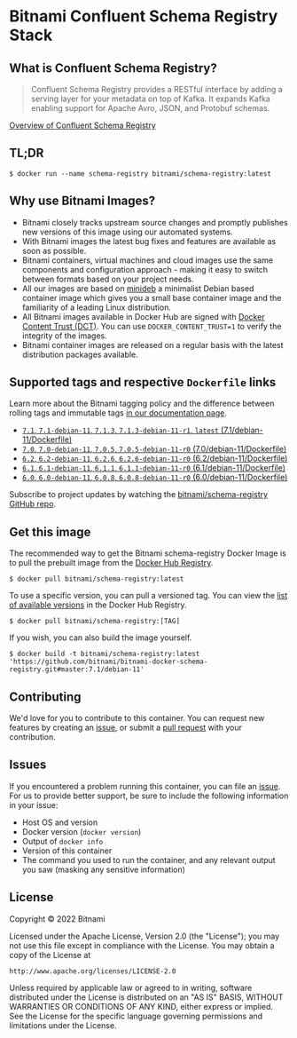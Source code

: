 # Bitnami Confluent Schema Registry Stack

## What is Confluent Schema Registry?

> Confluent Schema Registry provides a RESTful interface by adding a serving layer for your metadata on top of Kafka. It expands Kafka enabling support for Apache Avro, JSON, and Protobuf schemas.

[Overview of Confluent Schema Registry](https://www.confluent.io)



## TL;DR

```console
$ docker run --name schema-registry bitnami/schema-registry:latest
```

## Why use Bitnami Images?

* Bitnami closely tracks upstream source changes and promptly publishes new versions of this image using our automated systems.
* With Bitnami images the latest bug fixes and features are available as soon as possible.
* Bitnami containers, virtual machines and cloud images use the same components and configuration approach - making it easy to switch between formats based on your project needs.
* All our images are based on [minideb](https://github.com/bitnami/minideb) a minimalist Debian based container image which gives you a small base container image and the familiarity of a leading Linux distribution.
* All Bitnami images available in Docker Hub are signed with [Docker Content Trust (DCT)](https://docs.docker.com/engine/security/trust/content_trust/). You can use `DOCKER_CONTENT_TRUST=1` to verify the integrity of the images.
* Bitnami container images are released on a regular basis with the latest distribution packages available.

## Supported tags and respective `Dockerfile` links

Learn more about the Bitnami tagging policy and the difference between rolling tags and immutable tags [in our documentation page](https://docs.bitnami.com/tutorials/understand-rolling-tags-containers/).


* [`7.1`, `7.1-debian-11`, `7.1.3`, `7.1.3-debian-11-r1`, `latest` (7.1/debian-11/Dockerfile)](https://github.com/bitnami/bitnami-docker-schema-registry/blob/7.1.3-debian-11-r1/7.1/debian-11/Dockerfile)
* [`7.0`, `7.0-debian-11`, `7.0.5`, `7.0.5-debian-11-r0` (7.0/debian-11/Dockerfile)](https://github.com/bitnami/bitnami-docker-schema-registry/blob/7.0.5-debian-11-r0/7.0/debian-11/Dockerfile)
* [`6.2`, `6.2-debian-11`, `6.2.6`, `6.2.6-debian-11-r0` (6.2/debian-11/Dockerfile)](https://github.com/bitnami/bitnami-docker-schema-registry/blob/6.2.6-debian-11-r0/6.2/debian-11/Dockerfile)
* [`6.1`, `6.1-debian-11`, `6.1.1`, `6.1.1-debian-11-r0` (6.1/debian-11/Dockerfile)](https://github.com/bitnami/bitnami-docker-schema-registry/blob/6.1.1-debian-11-r0/6.1/debian-11/Dockerfile)
* [`6.0`, `6.0-debian-11`, `6.0.8`, `6.0.8-debian-11-r0` (6.0/debian-11/Dockerfile)](https://github.com/bitnami/bitnami-docker-schema-registry/blob/6.0.8-debian-11-r0/6.0/debian-11/Dockerfile)

Subscribe to project updates by watching the [bitnami/schema-registry GitHub repo](https://github.com/bitnami/bitnami-docker-schema-registry).

## Get this image

The recommended way to get the Bitnami schema-registry Docker Image is to pull the prebuilt image from the [Docker Hub Registry](https://hub.docker.com/r/bitnami/schema-registry).

```console
$ docker pull bitnami/schema-registry:latest
```

To use a specific version, you can pull a versioned tag. You can view the [list of available versions](https://hub.docker.com/r/bitnami/schema-registry/tags/) in the Docker Hub Registry.

```console
$ docker pull bitnami/schema-registry:[TAG]
```

If you wish, you can also build the image yourself.

```console
$ docker build -t bitnami/schema-registry:latest 'https://github.com/bitnami/bitnami-docker-schema-registry.git#master:7.1/debian-11'
```

## Contributing

We'd love for you to contribute to this container. You can request new features by creating an [issue](https://github.com/bitnami/bitnami-docker-schema-registry/issues), or submit a [pull request](https://github.com/bitnami/bitnami-docker-schema-registry/pulls) with your contribution.

## Issues

If you encountered a problem running this container, you can file an [issue](https://github.com/bitnami/bitnami-docker-schema-registry/issues/new). For us to provide better support, be sure to include the following information in your issue:

- Host OS and version
- Docker version (`docker version`)
- Output of `docker info`
- Version of this container
- The command you used to run the container, and any relevant output you saw (masking any sensitive information)

## License

Copyright &copy; 2022 Bitnami

Licensed under the Apache License, Version 2.0 (the "License");
you may not use this file except in compliance with the License.
You may obtain a copy of the License at

    http://www.apache.org/licenses/LICENSE-2.0

Unless required by applicable law or agreed to in writing, software
distributed under the License is distributed on an "AS IS" BASIS,
WITHOUT WARRANTIES OR CONDITIONS OF ANY KIND, either express or implied.
See the License for the specific language governing permissions and
limitations under the License.
